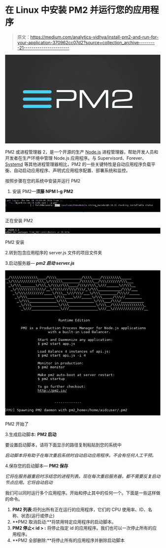 # 在 Linux 中安装 PM2 并运行您的应用程序

> 原文：<https://medium.com/analytics-vidhya/install-pm2-and-run-for-your-application-370962cc07d2?source=collection_archive---------21----------------------->

![](img/a4c67dc3851d6704cc165eb9c12aab03.png)

PM2 或进程管理器 2，是一个开源的生产 [Node.js](https://en.wikipedia.org/wiki/Node.js) 进程管理器，帮助开发人员和开发者在生产环境中管理 Node.js 应用程序。与 Supervisord、Forever、 [Systemd](https://en.wikipedia.org/wiki/Systemd) 等其他进程管理器相比，PM2 的一些关键特性是自动应用程序负载平衡、自动启动应用程序、声明式应用程序配置、部署系统和监控。

按照步骤在您的系统中安装并运行 PM2

1.  安装 PM2—**须藤 NPM I-g PM2**

![](img/eb820d24570d91e3efde8ef2b2d48b71.png)

正在安装 PM2

![](img/8fa49a388932f191e83abc60e89af3a3.png)

PM2 安装

2.转到包含应用程序的 server.js 文件的项目文件夹

3.启动服务器— ***pm2 启动 server.js***

![](img/6a1732421706feeed53e91d495f99028.png)

PM2 开始了

3.生成启动脚本: **PM2 启动**

要设置启动脚本，请将下面显示的路径复制粘贴到您的系统中

*启动脚本将有助于在每次重启系统时自动启动应用程序。不会有任何人工干预。*

4.保存您的启动脚本— **PM2 保存**

*它将在服务器重启时冻结您的进程列表。现在每次重启服务器，都不需要反复启动节点应用。它将自动启动*

我们可以同时运行多个应用程序。开始和停止其中的任何一个。下面是一些这样做的命令。

1.  **PM2 列表**:将列出所有正在运行的应用程序，它们的 CPU 使用率、ID、名称、状态(运行或停止)
2.  **PM2 取消启动:**将禁用特定应用程序的启动脚本。
3.  **PM2 停止< id > :** 将停止指定 id 的应用程序。我们也可以一次停止所有的应用程序。
4.  **PM2 全部删除:**将停止所有的应用程序并删除启动脚本